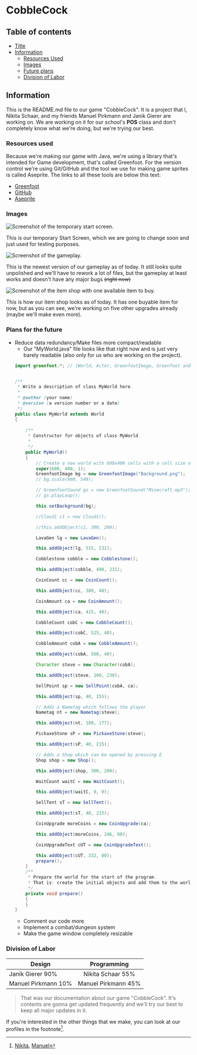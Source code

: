 <a name="title"></a>
# CobbleCock

## Table of contents

- [Title](#title)
- [Information](#mainpart)
	- [Resources Used](#resources)
	- [Images](#images)
	- [Future plans](#future)
	- [Division of Labor](#worksplit)

<a name="mainpart"></a>
## Information

This is the README.md file to our game "CobbleCock". It is a project that I, Nikita Schaar, and my friends 
Manuel Pirkmann and Janik Gierer are working on. We are working on it for our school's **POS** class and
don't completely know what we're doing, but we're trying our best.

<a name="resources"></a>
### Resources used
Because we're making our game with Java, we're using a library that's intended for Game development, 
that's called Greenfoot. For the version control we're using Git/GitHub and the tool we use for making
game sprites is called Aseprite. The links to all these tools are below this text:

- [Greenfoot](https://greenfoot.org/door)
- [GitHub](https://github.com/)
- [Aseprite](https://aseprite.com)

<a name="images"></a>
### Images
![Screenshot of the temporary start screen.](/images/GitHub_Doc/StartScreen.png)

This is our temporary Start Screen, which we are going to change soon and just used for testing purposes.

![Screenshot of the gameplay.](/images/GitHub_Doc/Gameplay.png)

This is the newest version of our gameplay as of today. It still looks quite unpolished and we'll have
to rework a lot of files, but the gameplay at least works and doesn't have any major bugs ~~(right now)~~

![Screenshot of the item shop with one available item to buy.](/images/GitHub_Doc/Gameplay_Shop.png)

This is how our item shop looks as of today. It has one buyable item for now, but as you can see, we're
working on five other upgrades already (maybe we'll make even more).


<a name="future"></a>
### Plans for the future
- Reduce data redundancy/Make files more compact/readable
	- Our "MyWorld.java" file looks like that right now and is just very barely readable (also only for us who are working on the project).
	```java
	import greenfoot.*; // (World, Actor, GreenfootImage, Greenfoot and MouseInfo) 
	
	
	/**
	 * Write a description of class MyWorld here.
	 * 
	 * @author (your name) 
	 * @version (a version number or a date)
	 */
	public class MyWorld extends World
	{
	    
	    /**
	     * Constructor for objects of class MyWorld.
	     * 
	     */
	    public MyWorld()
	    {    
	        // Create a new world with 600x400 cells with a cell size of 1x1 pixels.
	        super(600, 400, 1);
	        GreenfootImage bg = new GreenfootImage("Background.png");
	        // bg.scale(960, 540);
	
	        // GreenfootSound gs = new GreenfootSound("Minecraft.mp3");
	        // gs.playLoop();
	
	        this.setBackground(bg);
	
	        //Cloud1 c1 = new Cloud1();
	
	        //this.addObject(c1, 300, 200);
	
	        LavaGen lg = new LavaGen();
	
	        this.addObject(lg, 515, 231);
	
	        Cobblestone cobble = new Cobblestone();
	
	        this.addObject(cobble, 490, 231);
	
	        CoinCount cc = new CoinCount();
	
	        this.addObject(cc, 380, 40);
	
	        CoinAmount ca = new CoinAmount();
	
	        this.addObject(ca, 415, 40);
	
	        CobbleCount cobC = new CobbleCount();
	
	        this.addObject(cobC, 525, 40);
	
	        CobbleAmount cobA = new CobbleAmount();
	
	        this.addObject(cobA, 560, 40);
	
	        Character steve = new Character(cobA);
	
	        this.addObject(steve, 100, 230);
	
	        SellPoint sp = new SellPoint(cobA, ca);
	
	        this.addObject(sp, 40, 255);
	
	        // Adds a Nametag which follows the player
	        Nametag nt = new Nametag(steve);
	
	        this.addObject(nt, 100, 177);
	
	        PickaxeStone sP = new PickaxeStone(steve);
	
	        this.addObject(sP, 40, 215);
	
	        // Adds a Shop which can be opened by pressing E
	        Shop shop = new Shop();
	
	        this.addObject(shop, 300, 200);
	
	        WaitCount waitC = new WaitCount();
	
	        this.addObject(waitC, 0, 0);
	
	        SellTent sT = new SellTent();
	
	        this.addObject(sT, 40, 215);
	
	        CoinUpgrade moreCoins = new CoinUpgrade(ca);
	
	        this.addObject(moreCoins, 246, 80);
	
	        CoinUpgradeText cUT = new CoinUpgradeText();
	
	        this.addObject(cUT, 332, 80);
	        prepare();
	    }
	    /**
	     * Prepare the world for the start of the program.
	     * That is: create the initial objects and add them to the world.
	     */
	    private void prepare()
	    {
	    }
	}
	```
	- Comment our code more
	- Implement a combat/dungeon system
	- Make the game window completely resizable


<a name="worksplit"></a>
### Division of Labor
| Design| Programming|
| ------------- |:-------------:|
| Janik Gierer 90% | Nikita Schaar 55%|
| Manuel Pirkmann 10%| Manuel Pirkmann 45%|


> That was our documentation about our game "CobbleCock". It's contents are gonna get updated frequently and we'll try our best to keep all major updates in it.

If you're interested in the other things that we make, you can look at our profiles in the footnote[^1].

[^1]: [Nikita](https://github.com/SchaarNikita), [Manuel](https://github.com/211wita16)
